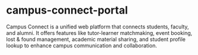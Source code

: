# campus-connect-portal
Campus Connect is a unified web platform that connects students, faculty, and alumni. It offers features like tutor-learner matchmaking, event booking, lost &amp; found management, academic material sharing, and student profile lookup to enhance campus communication and collaboration.
